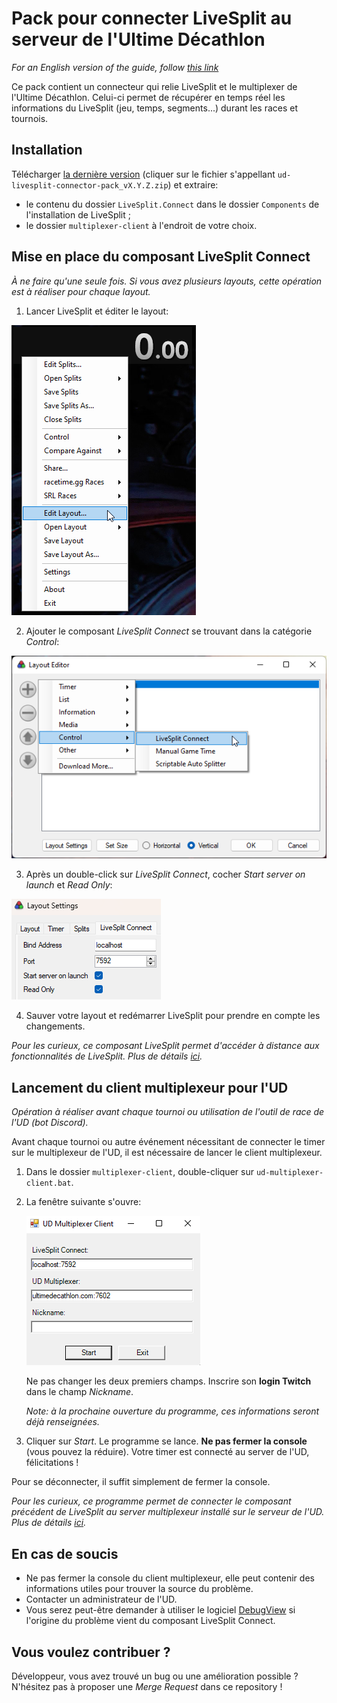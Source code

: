 # Pack pour connecter LiveSplit au serveur de l'Ultime Décathlon

_For an English version of the guide, follow [this link](README.en.md)_

Ce pack contient un connecteur qui relie LiveSplit et le multiplexer de l'Ultime Décathlon.
Celui-ci permet de récupérer en temps réel les informations du LiveSplit (jeu, temps, segments...) durant les races et tournois.

## Installation

Télécharger [la dernière version](https://github.com/fuhrmannb/ud-livesplit-connector-pack/releases) (cliquer sur le fichier s'appellant `ud-livesplit-connector-pack_vX.Y.Z.zip`) et extraire:

* le contenu du dossier `LiveSplit.Connect` dans le dossier `Components` de l'installation de LiveSplit ;
* le dossier `multiplexer-client` à l'endroit de votre choix.

## Mise en place du composant LiveSplit Connect

_À ne faire qu'une seule fois. Si vous avez plusieurs layouts, cette opération est à réaliser pour chaque layout._

1. Lancer LiveSplit et éditer le layout:

![LiveSplit - Éditer le layout](https://github.com/fuhrmannb/LiveSplit.Connect/raw/main/docs/livesplit_edit-layout.png)

2. Ajouter le composant _LiveSplit Connect_ se trouvant dans la catégorie _Control_:

![LiveSplit - Ajouter le composant Connect](https://github.com/fuhrmannb/LiveSplit.Connect/raw/main/docs/livesplit_add-connect.png)

3. Après un double-click sur _LiveSplit Connect_, cocher _Start server on launch_ et _Read Only_:

![LiveSplit - Options du composant Connect](docs/livesplit_connect_cfg.png)

4. Sauver votre layout et redémarrer LiveSplit pour prendre en compte les changements.

_Pour les curieux, ce composant LiveSplit permet d'accéder à distance aux fonctionnalités de LiveSplit. Plus de détails [ici](https://github.com/fuhrmannb/LiveSplit.Connect)._

## Lancement du client multiplexeur pour l'UD

_Opération à réaliser avant chaque tournoi ou utilisation de l'outil de race de l'UD (bot Discord)._

Avant chaque tournoi ou autre événement nécessitant de connecter le timer sur le multiplexeur de l'UD, il est nécessaire de lancer le client multiplexeur.

1. Dans le dossier `multiplexer-client`, double-cliquer sur `ud-multiplexer-client.bat`.

2. La fenêtre suivante s'ouvre:

    ![Interface UD Multiplexer Client](docs/ud_multiplexer_client.png)

   Ne pas changer les deux premiers champs. Inscrire son **login Twitch** dans le champ _Nickname_.

   _Note: à la prochaine ouverture du programme, ces informations seront déjà renseignées._

3. Cliquer sur _Start_. Le programme se lance. **Ne pas fermer la console** (vous pouvez la réduire). Votre timer est connecté au server de l'UD, félicitations !

Pour se déconnecter, il suffit simplement de fermer la console.

_Pour les curieux, ce programme permet de connecter le composant précédent de LiveSplit au server multiplexeur installé sur le serveur de l'UD. Plus de détails [ici](https://github.com/fuhrmannb/grpc-multiplexer/)._

## En cas de soucis

* Ne pas fermer la console du client multiplexeur, elle peut contenir des informations utiles pour trouver la source du problème.
* Contacter un administrateur de l'UD.
* Vous serez peut-être demander à utiliser le logiciel [DebugView](https://docs.microsoft.com/fr-fr/sysinternals/downloads/debugview) si l'origine du problème vient du composant LiveSplit Connect.

## Vous voulez contribuer ?

Développeur, vous avez trouvé un bug ou une amélioration possible ? N'hésitez pas à proposer une _Merge Request_ dans ce repository !
